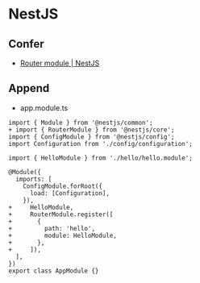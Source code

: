 # NestJS

## Confer
- [Router module | NestJS](https://docs.nestjs.com/recipes/router-module)

## Append
- app.module.ts
```
import { Module } from '@nestjs/common';
+ import { RouterModule } from '@nestjs/core';
import { ConfigModule } from '@nestjs/config';
import Configuration from './config/configuration';

import { HelloModule } from './hello/hello.module';

@Module({
  imports: [
    ConfigModule.forRoot({
      load: [Configuration],
    }),
+     HelloModule,
+     RouterModule.register([
+       {
+         path: 'hello',
+         module: HelloModule,
+       },
+     ]),
  ],
})
export class AppModule {}

```
